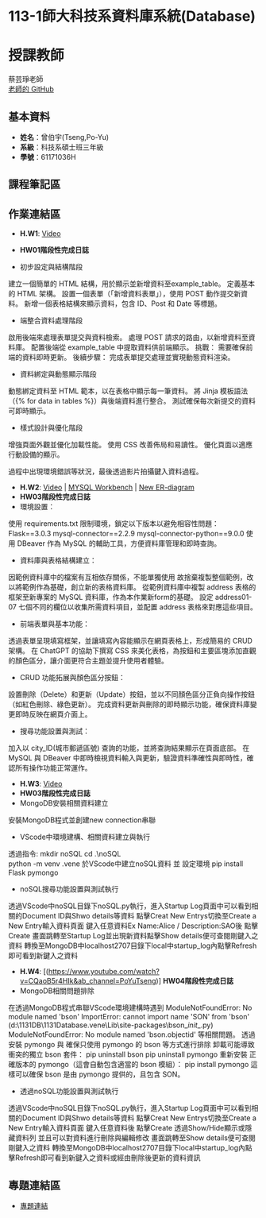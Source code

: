 # 113-1師大科技系資料庫系統(Database)
# 授課教師
蔡芸琤老師  
[老師的 GitHub](https://github.com/peculab/Database)

## 基本資料
- **姓名**：曾伯宇(Tseng,Po-Yu)
- **系級**：科技系碩士班三年級
- **學號**：61171036H

## 課程筆記區

## 作業連結區
- **H.W1**: [Video](https://www.youtube.com/watch?v=Q4qnY9xTYms)
- **HW01階段性完成日誌**

- 初步設定與結構階段

建立一個簡單的 HTML 結構，用於顯示並新增資料至example_table。
定義基本的 HTML 架構。
設置一個表單（「新增資料表單」），使用 POST 動作提交新資料。
新增一個表格結構來顯示資料，包含 ID、Post 和 Date 等標題。
 
- 端整合資料處理階段

啟用後端來處理表單提交與資料檢索。
處理 POST 請求的路由，以新增資料至資料庫。
配置後端從 example_table 中提取資料供前端顯示。
挑戰： 需要確保前端的資料即時更新。
後續步驟： 完成表單提交處理並實現動態資料渲染。

- 資料綁定與動態顯示階段

動態綁定資料至 HTML 範本，以在表格中顯示每一筆資料。
將 Jinja 模板語法（{% for data in tables %}）與後端資料進行整合。
測試確保每次新提交的資料可即時顯示。

- 樣式設計與優化階段

增強頁面外觀並優化加載性能。
使用 CSS 改善佈局和易讀性。
優化頁面以適應行動設備的顯示。 

過程中出現環境錯誤等狀況，最後透過影片拍攝鍵入資料過程。
- **H.W2**: [Video](https://youtu.be/q18jwjdXXJ8) | [MYSQL Workbench](https://youtu.be/e3B8tasgMGc) | [New ER-diagram](https://github.com/PoyuTseng/1131Database/blob/main/Database-HW02/ER-Diagram.jpg)
- **HW03階段性完成日誌**
- 環境設置：

使用 requirements.txt 限制環境，鎖定以下版本以避免相容性問題：
Flask==3.0.3
mysql-connector==2.2.9
mysql-connector-python==9.0.0
使用 DBeaver 作為 MySQL 的輔助工具，方便資料庫管理和即時查詢。

- 資料庫與表格結構建立：

因範例資料庫中的檔案有互相依存關係，不能單獨使用 故捨棄複製整個範例，改以將範例作為基礎，創立新的表格資料庫。
從範例資料庫中複製 address 表格的框架至新專案的 MySQL 資料庫，作為本作業新form的基礎。
設定 address01-07 七個不同的欄位以收集所需資料項目，並配置 address 表格來對應這些項目。

- 前端表單與基本功能：

透過表單呈現填寫框架，並讓填寫內容能顯示在網頁表格上，形成簡易的 CRUD 架構。
在 ChatGPT 的協助下撰寫 CSS 來美化表格，為按鈕和主要區塊添加直觀的顏色區分，讓介面更符合主題並提升使用者體驗。

- CRUD 功能拓展與顏色區分按鈕：

設置刪除（Delete）和更新（Update）按鈕，並以不同顏色區分正負向操作按鈕（如紅色刪除、綠色更新）。
完成資料更新與刪除的即時顯示功能，確保資料庫變更即時反映在網頁介面上。

- 搜尋功能設置與測試：

加入以 city_ID(城市郵遞區號) 查詢的功能，並將查詢結果顯示在頁面底部。
在 MySQL 與 DBeaver 中即時檢視資料輸入與更新，驗證資料準確性與即時性，確認所有操作功能正常運作。

- **H.W3**: [Video](https://youtu.be/IkiyzLHPZ08)
- **HW03階段性完成日誌**
- MongoDB安裝相關資料建立
  
安裝MongoDB程式並創建new connection串聯

- VScode中環境建構、相關資料建立與執行
  
透過指令:
mkdir noSQL
cd .\noSQL\
python -m venv .vene
於VScode中建立noSQL資料 並 設定環境
pip install Flask pymongo

- noSQL搜尋功能設置與測試執行

透過VScode中noSQL目錄下noSQL.py執行，進入Startup Log頁面中可以看到相關的Document ID與Shwo details等資料
點擊Creat New Entrys切換至Create a New Entry輸入資料頁面
鍵入任意資料Ex Name:Alice / Description:SAO後 點擊Create
畫面跳轉至Startup Log並出現新資料點擊Show details便可查閱剛鍵入之資料
轉換至MongoDB中localhost2707目錄下local中startup_log內點擊Refresh即可看到新鍵入之資料


- **H.W4**: [(https://www.youtube.com/watch?v=CQaoB5r4HIk&ab_channel=PoYuTseng)]
**HW04階段性完成日誌**
- MongoDB相關問題排除
  
在透過MongoDB程式串聯VScode環境建構時遇到
ModuleNotFoundError: No module named 'bson'
ImportError: cannot import name 'SON' from 'bson' (d:\1131DB\1131Database\.vene\Lib\site-packages\bson\__init__.py)
ModuleNotFoundError: No module named 'bson.objectid'
等相關問題。
透過安裝 pymongo 與 確保只使用 pymongo 的 bson 等方式進行排除
卸載可能導致衝突的獨立 bson 套件：
pip uninstall bson
pip uninstall pymongo
重新安裝 正確版本的 pymongo（這會自動包含適當的 bson 模組）：
pip install pymongo
這樣可以確保 bson 是由 pymongo 提供的，且包含 SON。

- 透過noSQL功能設置與測試執行

透過VScode中noSQL目錄下noSQL.py執行，進入Startup Log頁面中可以看到相關的Document ID與Shwo details等資料
點擊Creat New Entrys切換至Create a New Entry輸入資料頁面
鍵入任意資料後 點擊Create
透過Show/Hide顯示或隱藏資料列
並且可以對資料進行刪除與編輯修改
畫面跳轉至Show details便可查閱剛鍵入之資料
轉換至MongoDB中localhost2707目錄下local中startup_log內點擊Refresh即可看到新鍵入之資料或經由刪除後更新的資料資訊

## 專題連結區
- [專題連結](超連結)
